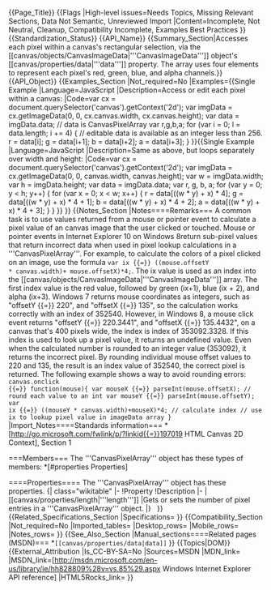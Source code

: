 {{Page_Title}}
{{Flags
|High-level issues=Needs Topics, Missing Relevant Sections, Data Not Semantic, Unreviewed Import
|Content=Incomplete, Not Neutral, Cleanup, Compatibility Incomplete, Examples Best Practices
}}
{{Standardization_Status}}
{{API_Name}}
{{Summary_Section|Accesses each pixel within a canvas's rectangular selection, via the [[canvas/objects/CanvasImageData|'''CanvasImageData''']] object's [[canvas/properties/data|'''data''']] property. The array uses four elements to represent each pixel's red, green, blue, and alpha channels.}}
{{API_Object}}
{{Examples_Section
|Not_required=No
|Examples={{Single Example
|Language=JavaScript
|Description=Access or edit each pixel within a canvas:
|Code=var cx = document.querySelector('canvas').getContext('2d');
var imgData = cx.getImageData(0, 0, cx.canvas.width, cx.canvas.height);
var data = imgData.data; // data is CanvasPixelArray
var r,g,b,a;
for (var i = 0; l = data.length; i += 4) {
   // editable data is available as an integer less than 256.
   r = data[i];
   g = data[i+1];
   b = data[i+2];
   a = data[i+3];
}
}}{{Single Example
|Language=JavaScript
|Description=Same as above, but loops separately over width and height:
|Code=var cx = document.querySelector('canvas').getContext('2d');
var imgData = cx.getImageData(0, 0, canvas.width, canvas.height);
var w = imgData.width;
var h = imgData.height;
var data = imgData.data;
var r, g, b, a;
for (var y = 0; y < h; y++) {
    for (var x = 0; x < w; x++) {
       r = data[((w * y) + x) * 4];
       g = data[((w * y) + x) * 4 + 1];
       b = data[((w * y) + x) * 4 + 2];
       a = data[((w * y) + x) * 4 + 3];
    }
}
}}
}}
{{Notes_Section
|Notes====Remarks===
A common task is to use values returned from a mouse or pointer event to calculate a pixel value of an canvas image that the user clicked or touched. Mouse or pointer events in Internet Explorer 10 on Windows 8return sub-pixel values that return incorrect data when used in pixel lookup calculations in a '''CanvasPixelArray'''.
For example, to calculate the colors of a pixel clicked on an image, use the formula <code>var ix {{=}} ((mouse.offsetY * canvas.width)+ mouse.offsetX)*4;</code>. The ix value is used as an index into the [[canvas/objects/CanvasImageData|'''CanvasImageData''']] array. The first index value   is the red value, followed by  green (ix+1), blue (ix + 2), and alpha (ix+3).
Windows 7  returns  mouse coordinates as  integers, such as "offsetY {{=}} 220", and "offsetX {{=}} 135", so the calculation works correctly with an index of 352540. However, in Windows 8, a mouse click event  returns "offsetY {{=}} 220.3441", and "offsetX {{=}} 135.4432", on a canvas that's 400 pixels wide, the index is  index of 353092.3328. If this index is used to look up a pixel value, it returns an undefined value.
Even when the calculated number is rounded to an integer value (353092), it returns the incorrect pixel.  By rounding individual mouse offset values to 220 and 135, the result is an index value of 352540, the correct pixel is returned. The following example shows a way to avoid rounding errors:
 <code>
 canvas.onclick {{=}} function(mouse){
 var mouseX {{=}} parseInt(mouse.offsetX); // round each value to an int
 var mouseY {{=}} parseInt(mouse.offsetY);
 var ix {{=}} ((mouseY * canvas.width)+mouseX)*4;  // calculate index 
 // use ix to lookup pixel value in imageData array
 }</code>
|Import_Notes====Standards information===
*[http://go.microsoft.com/fwlink/p/?linkid{{=}}197019 HTML Canvas 2D Context], Section 1


===Members===
The '''CanvasPixelArray''' object has these types of members:
*[#properties Properties]


====Properties====
The '''CanvasPixelArray''' object has these properties.
{| class="wikitable"
|-
!Property
!Description
|-
|[[canvas/properties/length|'''length''']]
|Gets or sets the number of pixel entries in a '''CanvasPixelArray''' object.
|}
 
}}
{{Related_Specifications_Section
|Specifications=
}}
{{Compatibility_Section
|Not_required=No
|Imported_tables=
|Desktop_rows=
|Mobile_rows=
|Notes_rows=
}}
{{See_Also_Section
|Manual_sections====Related pages (MSDN)===
*<code>[[canvas/properties/data|data]]</code>
}}
{{Topics|DOM}}
{{External_Attribution
|Is_CC-BY-SA=No
|Sources=MSDN
|MDN_link=
|MSDN_link=[http://msdn.microsoft.com/en-us/library/ie/hh828809%28v=vs.85%29.aspx Windows Internet Explorer API reference]
|HTML5Rocks_link=
}}